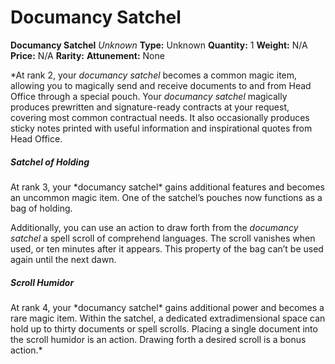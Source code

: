 # Documancy Satchel

**Documancy Satchel**
_Unknown_
**Type:** Unknown
**Quantity:** 1
**Weight:** N/A
**Price:** N/A
**Rarity:** 
**Attunement:** None

*At rank 2, your *documancy satchel* becomes a common magic item, allowing you to magically send and receive documents to and from Head Office through a special pouch. Your *documancy satchel* magically produces prewritten and signature-ready contracts at your request, covering most common contractual needs. It also occasionally produces sticky notes printed with useful information and inspirational quotes from Head Office.
<h5>Satchel of Holding</h5>
<p>At rank 3, your *documancy satchel* gains additional features and becomes an uncommon magic item. One of the satchel’s pouches now functions as a bag of holding.

Additionally, you can use an action to draw forth from the *documancy satchel* a spell scroll of comprehend languages. The scroll vanishes when used, or ten minutes after it appears. This property of the bag can’t be used again until the next dawn.</p>
<h5>Scroll Humidor</h5>
At rank 4, your *documancy satchel* gains additional power and becomes a rare magic item. Within the satchel, a dedicated extradimensional space can hold up to thirty documents or spell scrolls. Placing a single document into the scroll humidor is an action. Drawing forth a desired scroll is a bonus action.*
